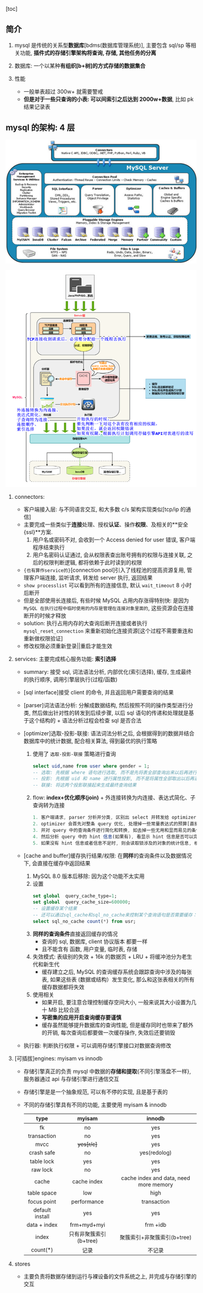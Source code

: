 [toc]

## 简介

1. mysql 是传统的关系型**数据库**[bdms(数据库管理系统)], 主要包含 sql/sp 等相关功能, **插件式的存储引擎架构将查询, 存储, 其他任务的分离**
2. 数据库: 一个以某种**有组织[b+树]**的方式存储的**数据集合**
3. 性能

   - 一般单表超过 300w+ 就需要警戒
   - **但是对于一些只查询的小表: 可以间索引之后达到 2000w+数据**, 比如 pk 结果记录表

## mysql 的架构: **4 层**

![avatar](/static/image/mysql/mysql-logic.bmp)

![avatar](/static/image/mysql/mysql-connector.png)

1. connectors:

   - 客户端接入层: 与不同语言交互, 和大多数 c/s 架构实现类似[tcp/ip 的通信]
   - 主要完成一些类似于**连接**处理、授权**认证**、操作**权限**、及相关的**安全{ssl}**方案.
     1. 用户名或密码不对, 会收到一个 Access denied for user 错误, 客户端程序结束执行
     2. 用户名密码认证通过, 会从权限表查出账号拥有的权限与连接关联, 之后的权限判断逻辑, 都将依赖于此时读到的权限
   - `{也有算作service的}`[connection pool]引入了线程池的提高资源复用, 管理客户端连接, 监听请求, 转发给 server 执行, 返回结果
   - `show processlist` 可以看到所有的连接信息, 默认 `wait_timeout` 8 小时后断开
   - 但是全部使用长连接后, 有些时候 MySQL 占用内存涨得特别快: 是因为 `MySQL 在执行过程中临时使用的内存是管理在连接对象里面的`, 这些资源会在连接断开的时候才释放
   - solution: 执行占用内存的大查询后断开连接或者执行 `mysql_reset_connection` 来重新初始化连接资源[这个过程不需要重连和重新做权限验证]
   - 修改权限必须重新登录||重启才能生效

2. services: 主要完成核心服务功能: **索引选择**

   - summary: 接受 sql, 词法语法分析, 内部优化(索引选择), 缓存, 生成最终的执行顺序, 调用引擎层执行(过程/函数)
   - [sql interface]接受 client 的命令, 并且返回用户需要查询的结果
   - [parser]词法语法分析: 分解成数据结构, 然后按照不同的操作类型进行分类, 然后做出针对性的转发到后续步骤, 以后 sql 语句的传递和处理就是基于这个结构的 + 语法分析过程会检查 sql 是否合法
   - [optimizer]选取-投影-联接: 语法词法分析之后, 会根据得到的数据并结合数据库中的统计数据, 配合相关算法, 得到最优的执行策略

     1. 使用了 `选取-投影-联接` 策略进行查询
        ```sql
        select uid,name from user where gender = 1;
        -- 选取: 先根据 where 语句进行选取, 而不是先将表全部查询出来以后再进行 gender 过滤
        -- 投影: 先根据 uid 和 name 进行属性投影, 而不是将属性全部取出以后再进行选取
        -- 联接: 将这两个投影联接起来生成最终查询结果
        ```
     2. flow: **index+优化顺序(join)** + 外连接转换为内连接、表达式简化、子查询转为连接
        ```js
        1. 客户端请求, parser 分析并分类, 区别出 select 并转发给 optimizer
        2. optimizer 会首先对整条 query 优化, 处理掉一些常量表达式的预算[直接换成常量值]
        3. 并对 query 中的查询条件进行简化和转换, 如去掉一些无用和显而易见的条件、结构调整等
        4. 然后分析 query 中的 hint 信息(如果有), 看显示 hint 信息是否可以完全确定该 query 的执行计划
        5. 如果没有 hint 信息或者信息不足时, 则会读取锁涉及的对象的统计信息, 根据 query 进行计算分析, 然后在得出最后的执行计划
        ```

   - [cache and buffer]缓存执行结果/权限: 在**同样**的查询条件以及数据情况下, 会直接在缓存中返回结果
     1. MySQL 8.0 版本后移除: 因为这个功能不太实用
     2. 设置
        ```sql
        set global  query_cache_type=1;
        set global  query_cache_size=600000;
        -- 设置缓存某个结果
        -- 还可以通过sql_cache和sql_no_cache来控制某个查询语句是否需要缓存：
        select sql_no_cache count(*) from usr;
        ```
     3. **同样的查询条件**直接返回缓存的情况
        - 查询的 sql, 数据库, client 协议版本 都要一样
        - 且不能含有 函数, 用户变量, 临时表, 存储
     4. 失效模式: 表级别的失效 + 16k 的数据页 + LRU + 将缓冲池分为老生代和新生代
        - 缓存建立之后, MySQL 的查询缓存系统会跟踪查询中涉及的每张表, 如果这些表 (数据或结构）发生变化, 那么和这张表相关的所有缓存数据都将失效
     5. 使用相关
        - 如果开启, 要注意合理控制缓存空间大小, 一般来说其大小设置为几十 MB 比较合适
        - **写密集的应用开启查询缓存要谨慎**
        - 缓存虽然能够提升数据库的查询性能, 但是缓存同时也带来了额外的开销, 每次查询后都要做一次缓存操作, 失效后还要销毁
   - 执行器: 判断执行权限 + 可以调用存储引擎接口对数据查询修改

3. [可插拔]engines: myisam vs innodb

   - 存储引擎真正的负责 mysql 中数据的**存储和提取**{不同引擎落盘不一样}, 服务器通过 api 与存储引擎进行通信交互
   - 存储引擎是是一个抽象规范, 可以有不停的实现, 且是基于表的
   - 不同的存储引擎具有不同的功能, 主要使用 myisam & innodb

     |      type       |         myisam         |                 innodb                 |
     | :-------------: | :--------------------: | :------------------------------------: |
     |       fk        |           no           |                  yes                   |
     |   transaction   |           no           |                  yes                   |
     |      mvcc       |      ~~yes[r/c]~~      |                  yes                   |
     |   crash safe    |           no           |              yes(redolog)              |
     |   table lock    |          yes           |                  yes                   |
     |    raw lock     |           no           |                  yes                   |
     |      cache      |      cache index       | cache index and data, need more memory |
     |   table space   |          low           |                  high                  |
     |   focus point   |      performance       |              transaction               |
     | default install |          yes           |                  yes                   |
     |  data + index   |      frm+myd+myi       |                frm +idb                |
     |      index      | 只有非聚簇索引(b+tree) |      聚簇索引+非聚簇索引(b+tree)       |
     |    count(\*)    |          记录          |                 不记录                 |

4. stores

   - 主要负责将数据存储到运行与裸设备的文件系统之上, 并完成与存储引擎的交互
